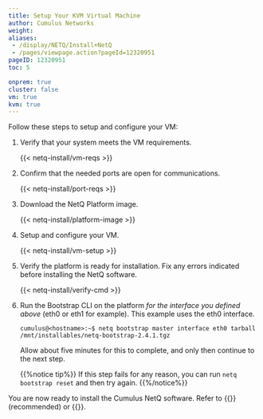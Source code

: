 ```yaml
---
title: Setup Your KVM Virtual Machine
author: Cumulus Networks
weight:
aliases:
 - /display/NETQ/Install+NetQ
 - /pages/viewpage.action?pageId=12320951
pageID: 12320951
toc: 5

onprem: true
cluster: false
vm: true
kvm: true
---
```

Follow these steps to setup and configure your VM:

1. Verify that your system meets the VM requirements.

    {{< netq-install/vm-reqs >}}

2. Confirm that the needed ports are open for communications.

    {{< netq-install/port-reqs >}}

3. Download the NetQ Platform image.

    {{< netq-install/platform-image >}}

4. Setup and configure your VM.

    {{< netq-install/vm-setup >}}

5. Verify the platform is ready for installation. Fix any errors indicated before installing the NetQ software.

    {{< netq-install/verify-cmd >}}

5. Run the Bootstrap CLI on the platform *for the interface you defined above* (eth0 or eth1 for example). This example uses the eth0 interface.

    ```
    cumulus@<hostname>:~$ netq bootstrap master interface eth0 tarball /mnt/installables/netq-bootstrap-2.4.1.tgz
    ```

    Allow about five minutes for this to complete,  and only then continue to the next step.

    {{%notice tip%}}
If this step fails for any reason, you can run `netq bootstrap reset` and then try again.
    {{%/notice%}}

You are now ready to install the Cumulus NetQ software.  Refer to {{<link title="Install NetQ Using the Admin UI">}} (recommended) or {{<link title="Install NetQ Using the CLI">}}.
